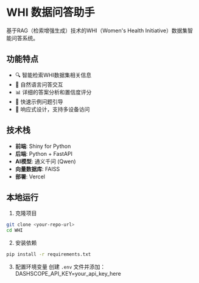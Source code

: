 # WHI 数据问答助手

基于RAG（检索增强生成）技术的WHI（Women's Health Initiative）数据集智能问答系统。

## 功能特点

- 🔍 智能检索WHI数据集相关信息
- 💬 自然语言问答交互
- 📊 详细的答案分析和置信度评分
- 🎯 快速示例问题引导
- 📱 响应式设计，支持多设备访问

## 技术栈

- **前端**: Shiny for Python
- **后端**: Python + FastAPI
- **AI模型**: 通义千问 (Qwen)
- **向量数据库**: FAISS
- **部署**: Vercel

## 本地运行

1. 克隆项目
```bash
git clone <your-repo-url>
cd WHI
```

2. 安装依赖
```bash
pip install -r requirements.txt
```

3. 配置环境变量
创建 `.env` 文件并添加：
DASHSCOPE_API_KEY=your_api_key_here
